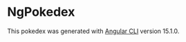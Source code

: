 # NgPokedex

This pokedex was generated with [Angular CLI](https://github.com/angular/angular-cli) version 15.1.0.

